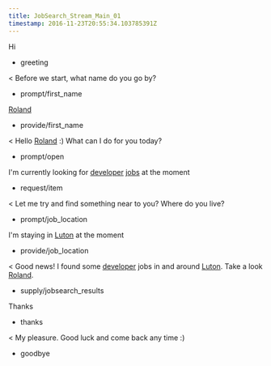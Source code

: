 ```yaml
---
title: JobSearch_Stream_Main_01
timestamp: 2016-11-23T20:55:34.103785391Z
---
```

Hi
* greeting

< Before we start, what name do you go by?
* prompt/first_name

[Roland](first_name)
* provide/first_name

< Hello [Roland](first_name) :) What can I do for you today?
* prompt/open

I'm currently looking for [developer](jobrole) [jobs](item_type) at the moment
* request/item

< Let me try and find something near to you? Where do you live?
* prompt/job_location

I'm staying in [Luton](location) at the moment
* provide/job_location

< Good news! I found some [developer](jobrole) jobs in and around [Luton](location). Take a look [Roland](first_name).
* supply/jobsearch_results

Thanks
* thanks

< My pleasure. Good luck and come back any time :)
* goodbye
